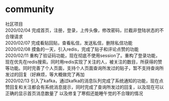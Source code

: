 # community
社区项目  
2020/02/04 完成首页，注册，登录，上传头像，修改密码，拦截非登陆状态的不合理请求  
2020/02/07 完成看贴回贴，查看私信，发送私信，删除私信功能   
2020/02/08 摸鱼的一天，引入redis，完成了贴子和评论点赞的功能     
2020/02/11 重构了验证码功能，现在彻底不使用session了。重构了登录功能，现在优先在redis搜索。同时用redis实现了关注的人，被关注的数目，所获得的赞等功能。同时完善了个人页面，支持个人页面查询所发过的贴子，暂不支持查询所发过的回复（好麻烦，等大概做完了再加        
2020/02/13 引入了kafka，通过kafka的消息队列完成了系统通知的功能，现在点赞回复和关注都会有系统消息提示，同时完成了查询所发过的回复，以及现在可以正确的显示首页消息数量了  以及修复了寒假还能睡午觉的不合理的情况

